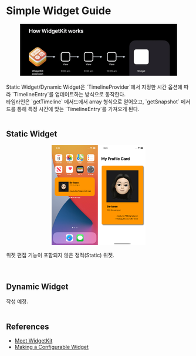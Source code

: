 # Simple Widget Guide

<div align="center">
    <img src="./images/timeline_wwdc.png" width="85%">
</div>
<br>
Static Widget/Dynamic Widget은 `TimelineProvider`에서 지정한 시간 옵션에 따라 `TimelineEntry`를 업데이트하는 방식으로 동작한다.<br>
타임라인은 `getTimeline` 메서드에서 array 형식으로 얻어오고, `getSnapshot` 메서드를 통해 특정 시간에 맞는 `TimelineEntry`를 가져오게 된다.

<br>
<br>

## Static Widget

<div align="center">
	<img src="./images/static_widget.png" width="25%">
	<img src="./images/static_main.png" width="25%">
</div>

위젯 편집 기능이 포함되지 않은 정적(Static) 위젯. <br>
<br>
<br>

## Dynamic Widget

작성 예정.
<br>
<br>

## References

- [Meet WidgetKit](https://developer.apple.com/videos/play/wwdc2020/10028/)
- [Making a Configurable Widget](https://developer.apple.com/documentation/widgetkit/making-a-configurable-widget)
